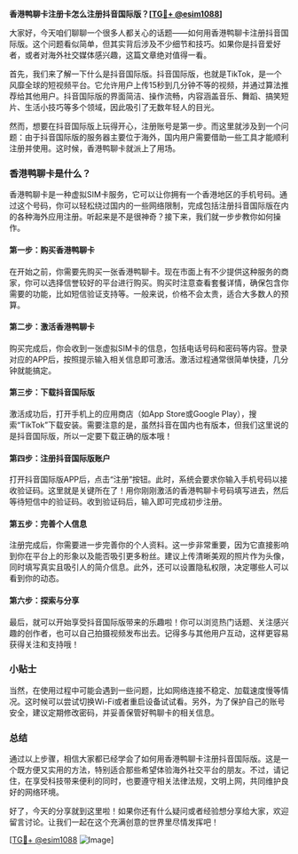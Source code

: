**香港鸭聊卡注册卡怎么注册抖音国际版？[[TG💪+ @esim1088](https://t.me/s/esim1088)]**

大家好，今天咱们聊聊一个很多人都关心的话题——如何用香港鸭聊卡注册抖音国际版。这个问题看似简单，但其实背后涉及不少细节和技巧。如果你是抖音爱好者，或者对海外社交媒体感兴趣，这篇文章绝对值得一看。

首先，我们来了解一下什么是抖音国际版。抖音国际版，也就是TikTok，是一个风靡全球的短视频平台。它允许用户上传15秒到几分钟不等的视频，并通过算法推荐给其他用户。抖音国际版的界面简洁、操作流畅，内容涵盖音乐、舞蹈、搞笑短片、生活小技巧等多个领域，因此吸引了无数年轻人的目光。

然而，想要在抖音国际版上玩得开心，注册账号是第一步。而这里就涉及到一个问题：由于抖音国际版的服务器主要位于海外，国内用户需要借助一些工具才能顺利注册并使用。这时候，香港鸭聊卡就派上了用场。

### 香港鸭聊卡是什么？

香港鸭聊卡是一种虚拟SIM卡服务，它可以让你拥有一个香港地区的手机号码。通过这个号码，你可以轻松绕过国内的一些网络限制，完成包括注册抖音国际版在内的各种海外应用注册。听起来是不是很神奇？接下来，我们就一步步教你如何操作。

#### 第一步：购买香港鸭聊卡

在开始之前，你需要先购买一张香港鸭聊卡。现在市面上有不少提供这种服务的商家，你可以选择信誉较好的平台进行购买。购买时注意查看套餐详情，确保包含你需要的功能，比如短信验证支持等。一般来说，价格不会太贵，适合大多数人的预算。

#### 第二步：激活香港鸭聊卡

购买完成后，你会收到一张虚拟SIM卡的信息，包括电话号码和密码等内容。登录对应的APP后，按照提示输入相关信息即可激活。激活过程通常很简单快捷，几分钟就能搞定。

#### 第三步：下载抖音国际版

激活成功后，打开手机上的应用商店（如App Store或Google Play），搜索“TikTok”下载安装。需要注意的是，虽然抖音在国内也有版本，但我们这里说的是抖音国际版，所以一定要下载正确的版本哦！

#### 第四步：注册抖音国际版账户

打开抖音国际版APP后，点击“注册”按钮。此时，系统会要求你输入手机号码以接收验证码。这里就是关键所在了！用你刚刚激活的香港鸭聊卡号码填写进去，然后等待短信中的验证码。收到验证码后，输入即可完成初步注册。

#### 第五步：完善个人信息

注册完成后，你需要进一步完善你的个人资料。这一步非常重要，因为它直接影响到你在平台上的形象以及能否吸引更多粉丝。建议上传清晰美观的照片作为头像，同时填写真实且吸引人的简介信息。此外，还可以设置隐私权限，决定哪些人可以看到你的动态。

#### 第六步：探索与分享

最后，就可以开始享受抖音国际版带来的乐趣啦！你可以浏览热门话题、关注感兴趣的创作者，也可以自己拍摄视频发布出去。记得多与其他用户互动，这样更容易获得关注和支持哦！

### 小贴士

当然，在使用过程中可能会遇到一些问题，比如网络连接不稳定、加载速度慢等情况。这时候可以尝试切换Wi-Fi或者重启设备试试看。另外，为了保护自己的账号安全，建议定期修改密码，并妥善保管好鸭聊卡的相关信息。

### 总结

通过以上步骤，相信大家都已经学会了如何用香港鸭聊卡注册抖音国际版。这是一个既方便又实用的方法，特别适合那些希望体验海外社交平台的朋友。不过，请记住，在享受科技带来便利的同时，也要遵守相关法律法规，文明上网，共同维护良好的网络环境。

好了，今天的分享就到这里啦！如果你还有什么疑问或者经验想分享给大家，欢迎留言讨论。让我们一起在这个充满创意的世界里尽情发挥吧！

[[TG💪+ @esim1088](https://t.me/s/esim1088) ![Image](https://i.postimg.cc/4NQfJmqS/Snipaste-2025-05-13-00-14-12.png)]